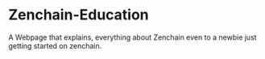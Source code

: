 # Zenchain-Education
A Webpage that explains, everything about Zenchain even to a newbie just getting started on zenchain.
